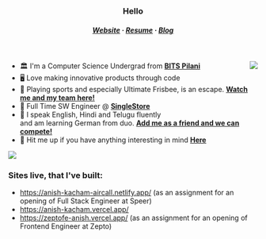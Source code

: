<h3 align="center">Hello</h3>
<h5 align="center">
  <a href="https://anish-v1.vercel.app/">Website</a>
  ·
  <a href="https://drive.google.com/file/d/1ZuoquaYrOLihQmgd4GyvG5vvaYu51U9I/view?usp=sharing">Resume</a>
  ·
  <a href="https://anish-v1.vercel.app/blog">Blog</a>
</h5>

&nbsp;

<img align="right" src="https://skillicons.dev/icons?i=cpp,typescript,docker,react,nestjs,mongodb,git,postman,nodejs&perline=3" />

- 🏛️ I'm a Computer Science Undergrad from **[BITS Pilani](https://www.bits-pilani.ac.in/)**
- 🖥️ Love making innovative products through code 
- 🥏 Playing sports and especially Ultimate Frisbee, is an escape. **[Watch me and my team here!](https://www.youtube.com/watch?v=cmuwg8XMyVg)**
- 💼 Full Time SW Engineer @ **[SingleStore](https://www.SingleStore.com/)**
- 📜 I speak English, Hindi and Telugu fluently  
  and am learning German from duo. **[Add me as a friend and we can compete!](https://www.duolingo.com/profile/stickysheefu?via=share_profile)**  
- 💬 Hit me up if you have anything interesting in mind **[Here](mailto:anish.k.kacham@gmail.com)**

<!-- ## Languages and Tools
<code><img height="30" src="https://raw.githubusercontent.com/github/explore/80688e429a7d4ef2fca1e82350fe8e3517d3494d/topics/cpp/cpp.png"></code>
<code><img height="30" src="https://raw.githubusercontent.com/github/explore/80688e429a7d4ef2fca1e82350fe8e3517d3494d/topics/typescript/typescript.png"></code>
<code><img height="30" src="https://raw.githubusercontent.com/github/explore/80688e429a7d4ef2fca1e82350fe8e3517d3494d/topics/react/react.png"></code>
<code><img height="30" src="https://raw.githubusercontent.com/github/explore/80688e429a7d4ef2fca1e82350fe8e3517d3494d/topics/nodejs/nodejs.png"></code>
<code><img height="30" src="https://raw.githubusercontent.com/github/explore/80688e429a7d4ef2fca1e82350fe8e3517d3494d/topics/git/git.png"></code> -->

<img src="https://user-images.githubusercontent.com/74038190/212284100-561aa473-3905-4a80-b561-0d28506553ee.gif" width=auto>  

### Sites live, that I've built:
- https://anish-kacham-aircall.netlify.app/ (as an assignment for an opening of Full Stack Engineer at Speer)
- https://anish-kacham.vercel.app/
- https://zeptofe-anish.vercel.app/ (as an assignment for an opening of Frontend Engineer at Zepto)
